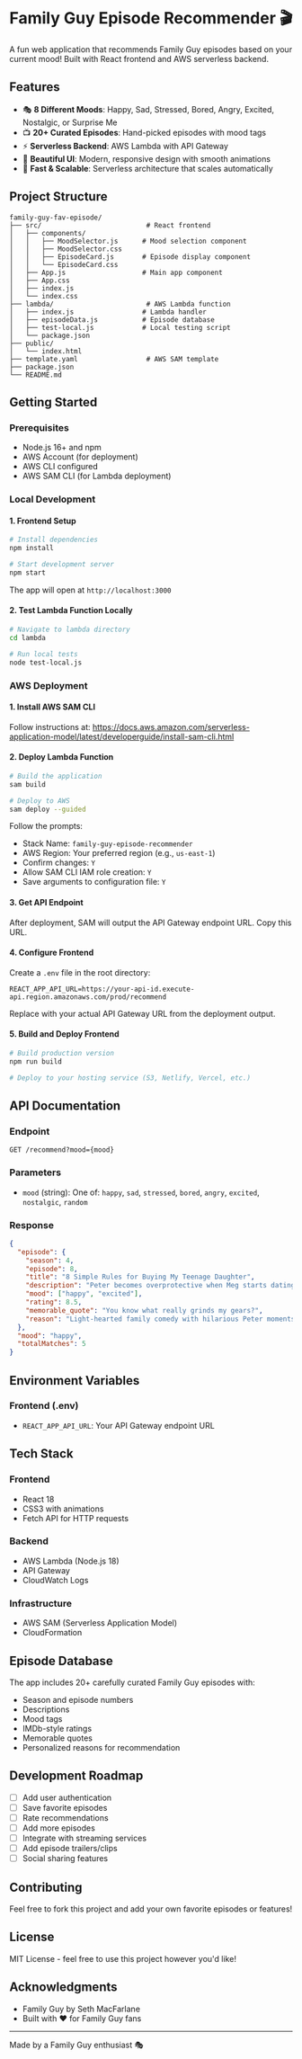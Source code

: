 # Family Guy Episode Recommender 🎬

A fun web application that recommends Family Guy episodes based on your current mood! Built with React frontend and AWS serverless backend.

## Features

- 🎭 **8 Different Moods**: Happy, Sad, Stressed, Bored, Angry, Excited, Nostalgic, or Surprise Me
- 📺 **20+ Curated Episodes**: Hand-picked episodes with mood tags
- ⚡ **Serverless Backend**: AWS Lambda with API Gateway
- 🎨 **Beautiful UI**: Modern, responsive design with smooth animations
- 🚀 **Fast & Scalable**: Serverless architecture that scales automatically

## Project Structure

```
family-guy-fav-episode/
├── src/                          # React frontend
│   ├── components/
│   │   ├── MoodSelector.js      # Mood selection component
│   │   ├── MoodSelector.css
│   │   ├── EpisodeCard.js       # Episode display component
│   │   └── EpisodeCard.css
│   ├── App.js                   # Main app component
│   ├── App.css
│   ├── index.js
│   └── index.css
├── lambda/                       # AWS Lambda function
│   ├── index.js                 # Lambda handler
│   ├── episodeData.js           # Episode database
│   ├── test-local.js            # Local testing script
│   └── package.json
├── public/
│   └── index.html
├── template.yaml                 # AWS SAM template
├── package.json
└── README.md
```

## Getting Started

### Prerequisites

- Node.js 16+ and npm
- AWS Account (for deployment)
- AWS CLI configured
- AWS SAM CLI (for Lambda deployment)

### Local Development

#### 1. Frontend Setup

```bash
# Install dependencies
npm install

# Start development server
npm start
```

The app will open at `http://localhost:3000`

#### 2. Test Lambda Function Locally

```bash
# Navigate to lambda directory
cd lambda

# Run local tests
node test-local.js
```

### AWS Deployment

#### 1. Install AWS SAM CLI

Follow instructions at: https://docs.aws.amazon.com/serverless-application-model/latest/developerguide/install-sam-cli.html

#### 2. Deploy Lambda Function

```bash
# Build the application
sam build

# Deploy to AWS
sam deploy --guided
```

Follow the prompts:
- Stack Name: `family-guy-episode-recommender`
- AWS Region: Your preferred region (e.g., `us-east-1`)
- Confirm changes: `Y`
- Allow SAM CLI IAM role creation: `Y`
- Save arguments to configuration file: `Y`

#### 3. Get API Endpoint

After deployment, SAM will output the API Gateway endpoint URL. Copy this URL.

#### 4. Configure Frontend

Create a `.env` file in the root directory:

```env
REACT_APP_API_URL=https://your-api-id.execute-api.region.amazonaws.com/prod/recommend
```

Replace with your actual API Gateway URL from the deployment output.

#### 5. Build and Deploy Frontend

```bash
# Build production version
npm run build

# Deploy to your hosting service (S3, Netlify, Vercel, etc.)
```

## API Documentation

### Endpoint

```
GET /recommend?mood={mood}
```

### Parameters

- `mood` (string): One of: `happy`, `sad`, `stressed`, `bored`, `angry`, `excited`, `nostalgic`, `random`

### Response

```json
{
  "episode": {
    "season": 4,
    "episode": 8,
    "title": "8 Simple Rules for Buying My Teenage Daughter",
    "description": "Peter becomes overprotective when Meg starts dating...",
    "mood": ["happy", "excited"],
    "rating": 8.5,
    "memorable_quote": "You know what really grinds my gears?",
    "reason": "Light-hearted family comedy with hilarious Peter moments..."
  },
  "mood": "happy",
  "totalMatches": 5
}
```

## Environment Variables

### Frontend (.env)

- `REACT_APP_API_URL`: Your API Gateway endpoint URL

## Tech Stack

### Frontend
- React 18
- CSS3 with animations
- Fetch API for HTTP requests

### Backend
- AWS Lambda (Node.js 18)
- API Gateway
- CloudWatch Logs

### Infrastructure
- AWS SAM (Serverless Application Model)
- CloudFormation

## Episode Database

The app includes 20+ carefully curated Family Guy episodes with:
- Season and episode numbers
- Descriptions
- Mood tags
- IMDb-style ratings
- Memorable quotes
- Personalized reasons for recommendation

## Development Roadmap

- [ ] Add user authentication
- [ ] Save favorite episodes
- [ ] Rate recommendations
- [ ] Add more episodes
- [ ] Integrate with streaming services
- [ ] Add episode trailers/clips
- [ ] Social sharing features

## Contributing

Feel free to fork this project and add your own favorite episodes or features!

## License

MIT License - feel free to use this project however you'd like!

## Acknowledgments

- Family Guy by Seth MacFarlane
- Built with ❤️ for Family Guy fans

---

Made by a Family Guy enthusiast 🎭
